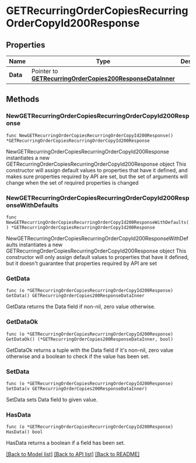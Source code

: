 # GETRecurringOrderCopiesRecurringOrderCopyId200Response

## Properties

Name | Type | Description | Notes
------------ | ------------- | ------------- | -------------
**Data** | Pointer to [**GETRecurringOrderCopies200ResponseDataInner**](GETRecurringOrderCopies200ResponseDataInner.md) |  | [optional] 

## Methods

### NewGETRecurringOrderCopiesRecurringOrderCopyId200Response

`func NewGETRecurringOrderCopiesRecurringOrderCopyId200Response() *GETRecurringOrderCopiesRecurringOrderCopyId200Response`

NewGETRecurringOrderCopiesRecurringOrderCopyId200Response instantiates a new GETRecurringOrderCopiesRecurringOrderCopyId200Response object
This constructor will assign default values to properties that have it defined,
and makes sure properties required by API are set, but the set of arguments
will change when the set of required properties is changed

### NewGETRecurringOrderCopiesRecurringOrderCopyId200ResponseWithDefaults

`func NewGETRecurringOrderCopiesRecurringOrderCopyId200ResponseWithDefaults() *GETRecurringOrderCopiesRecurringOrderCopyId200Response`

NewGETRecurringOrderCopiesRecurringOrderCopyId200ResponseWithDefaults instantiates a new GETRecurringOrderCopiesRecurringOrderCopyId200Response object
This constructor will only assign default values to properties that have it defined,
but it doesn't guarantee that properties required by API are set

### GetData

`func (o *GETRecurringOrderCopiesRecurringOrderCopyId200Response) GetData() GETRecurringOrderCopies200ResponseDataInner`

GetData returns the Data field if non-nil, zero value otherwise.

### GetDataOk

`func (o *GETRecurringOrderCopiesRecurringOrderCopyId200Response) GetDataOk() (*GETRecurringOrderCopies200ResponseDataInner, bool)`

GetDataOk returns a tuple with the Data field if it's non-nil, zero value otherwise
and a boolean to check if the value has been set.

### SetData

`func (o *GETRecurringOrderCopiesRecurringOrderCopyId200Response) SetData(v GETRecurringOrderCopies200ResponseDataInner)`

SetData sets Data field to given value.

### HasData

`func (o *GETRecurringOrderCopiesRecurringOrderCopyId200Response) HasData() bool`

HasData returns a boolean if a field has been set.


[[Back to Model list]](../README.md#documentation-for-models) [[Back to API list]](../README.md#documentation-for-api-endpoints) [[Back to README]](../README.md)


